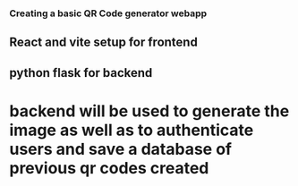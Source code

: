 ### Creating a basic QR Code generator webapp

## React and vite setup for frontend

## python flask for backend 

# backend will be used to generate the image as well as to authenticate users and save a database of previous qr codes created